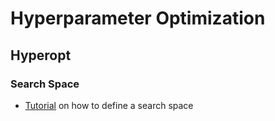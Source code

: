 # Hyperparameter Optimization

## Hyperopt

### Search Space

- [Tutorial](http://hyperopt.github.io/hyperopt/getting-started/search_spaces/) on how to define a search space

